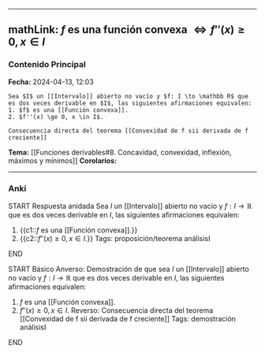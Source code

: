 
---
mathLink: $f$ es una función convexa $\iff f''(x) \ge 0, x \in I$
---
### Contenido Principal

**Fecha:** 2024-04-13, 12:03

```ad-cor
Sea $I$ un [[Intervalo]] abierto no vacío y $f: I \to \mathbb R$ que es dos veces derivable en $I$, las siguientes afirmaciones equivalen:
1. $f$ es una [[Función convexa]].
2. $f''(x) \ge 0, x \in I$.
```


```ad-proof
Consecuencia directa del teorema [[Convexidad de f sii derivada de f creciente]]
```

**Tema:** [[Funciones derivables#8. Concavidad, convexidad, inflexión, máximos y mínimos]]
**Corolarios:**

---
### Anki

START
Respuesta anidada
Sea $I$ un [[Intervalo]] abierto no vacío y $f: I \to \mathbb R$ que es dos veces derivable en $I$, las siguientes afirmaciones equivalen:
1. {{c1::$f$ es una [[Función convexa]].}}
2. {{c2::$f''(x) \ge 0, x \in I$.}}
Tags: proposición/teorema análisisI
<!--ID: 1713093070098-->
END

START
Básico
Anverso: Demostración de que sea $I$ un [[Intervalo]] abierto no vacío y $f: I \to \mathbb R$ que es dos veces derivable en $I$, las siguientes afirmaciones equivalen:
1. $f$ es una [[Función convexa]].
2. $f''(x) \ge 0, x \in I$.
Reverso: Consecuencia directa del teorema [[Convexidad de f sii derivada de f creciente]]
Tags: demostración análisisI
<!--ID: 1713093070112-->
END

